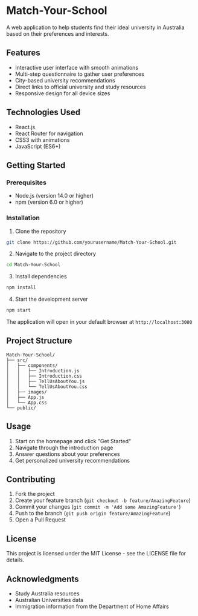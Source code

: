 # Match-Your-School

A web application to help students find their ideal university in Australia based on their preferences and interests.

## Features

- Interactive user interface with smooth animations
- Multi-step questionnaire to gather user preferences
- City-based university recommendations
- Direct links to official university and study resources
- Responsive design for all device sizes

## Technologies Used

- React.js
- React Router for navigation
- CSS3 with animations
- JavaScript (ES6+)

## Getting Started

### Prerequisites

- Node.js (version 14.0 or higher)
- npm (version 6.0 or higher)

### Installation

1. Clone the repository
```bash
git clone https://github.com/yourusername/Match-Your-School.git
```

2. Navigate to the project directory
```bash
cd Match-Your-School
```

3. Install dependencies
```bash
npm install
```

4. Start the development server
```bash
npm start
```

The application will open in your default browser at `http://localhost:3000`

## Project Structure

```
Match-Your-School/
├── src/
│   ├── components/
│   │   ├── Introduction.js
│   │   ├── Introduction.css
│   │   ├── TellUsAboutYou.js
│   │   └── TellUsAboutYou.css
│   ├── images/
│   ├── App.js
│   └── App.css
└── public/
```

## Usage

1. Start on the homepage and click "Get Started"
2. Navigate through the introduction page
3. Answer questions about your preferences
4. Get personalized university recommendations

## Contributing

1. Fork the project
2. Create your feature branch (`git checkout -b feature/AmazingFeature`)
3. Commit your changes (`git commit -m 'Add some AmazingFeature'`)
4. Push to the branch (`git push origin feature/AmazingFeature`)
5. Open a Pull Request

## License

This project is licensed under the MIT License - see the LICENSE file for details.

## Acknowledgments

- Study Australia resources
- Australian Universities data
- Immigration information from the Department of Home Affairs